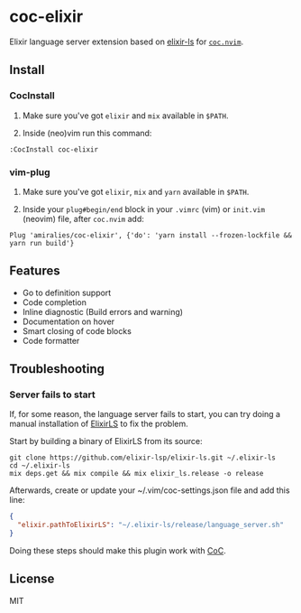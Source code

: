 # coc-elixir

Elixir language server extension based on [elixir-ls](https://github.com/elixir-lsp/elixir-ls) for [`coc.nvim`](https://github.com/neoclide/coc.nvim).

## Install

### CocInstall

1. Make sure you've got `elixir` and `mix` available in `$PATH`.

2. Inside (neo)vim run this command:

```
:CocInstall coc-elixir
```

### vim-plug

1. Make sure you've got `elixir`, `mix` and `yarn` available in `$PATH`.

2. Inside your `plug#begin/end` block in your `.vimrc` (vim) or `init.vim` (neovim) file, after `coc.nvim` add:

```
Plug 'amiralies/coc-elixir', {'do': 'yarn install --frozen-lockfile && yarn run build'}
```

## Features
- Go to definition support
- Code completion
- Inline diagnostic (Build errors and warning)
- Documentation on hover
- Smart closing of code blocks
- Code formatter

## Troubleshooting

### Server fails to start

If, for some reason, the language server fails to start, you can try doing a manual installation of [ElixirLS](https://github.com/elixir-lsp/elixir-ls) to fix the problem.

Start by building a binary of ElixirLS from its source:

```
git clone https://github.com/elixir-lsp/elixir-ls.git ~/.elixir-ls
cd ~/.elixir-ls
mix deps.get && mix compile && mix elixir_ls.release -o release
```

Afterwards, create or update your ~/.vim/coc-settings.json file and add this line:

```json
{
  "elixir.pathToElixirLS": "~/.elixir-ls/release/language_server.sh"
}
```

Doing these steps should make this plugin work with [CoC](https://github.com/neoclide/coc.nvim).

## License

MIT


